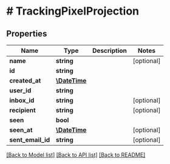 # # TrackingPixelProjection

## Properties

Name | Type | Description | Notes
------------ | ------------- | ------------- | -------------
**name** | **string** |  | [optional] 
**id** | **string** |  | 
**created_at** | [**\DateTime**](\DateTime) |  | 
**user_id** | **string** |  | 
**inbox_id** | **string** |  | [optional] 
**recipient** | **string** |  | [optional] 
**seen** | **bool** |  | 
**seen_at** | [**\DateTime**](\DateTime) |  | [optional] 
**sent_email_id** | **string** |  | [optional] 

[[Back to Model list]](../../README#documentation-for-models) [[Back to API list]](../../README#documentation-for-api-endpoints) [[Back to README]](../../README)


